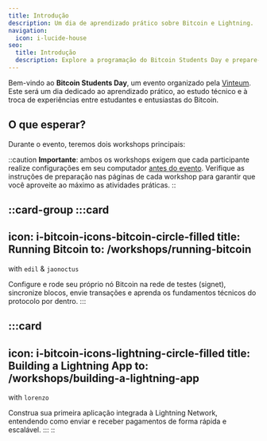 ```yaml
---
title: Introdução
description: Um dia de aprendizado prático sobre Bitcoin e Lightning.
navigation:
  icon: i-lucide-house
seo:
  title: Introdução
  description: Explore a programação do Bitcoin Students Day e prepare-se para uma imersão técnica e colaborativa.
---
```


Bem-vindo ao **Bitcoin Students Day**, um evento organizado pela [Vinteum](https://vinteum.org). Este será um dia dedicado ao aprendizado prático, ao estudo técnico e à troca de experiências entre estudantes e entusiastas do Bitcoin.

## O que esperar?

Durante o evento, teremos dois workshops principais:


::caution
**Importante**: ambos os workshops exigem que cada participante realize configurações em seu computador <u>antes do evento</u>. Verifique as instruções de preparação nas páginas de cada workshop para garantir que você aproveite ao máximo as atividades práticas.
::

::card-group
  :::card
  ---
  icon: i-bitcoin-icons-bitcoin-circle-filled
  title: Running Bitcoin
  to: /workshops/running-bitcoin
  ---
  with `edil` & `jaonoctus`

  Configure e rode seu próprio nó Bitcoin na rede de testes (signet), sincronize blocos, envie transações e aprenda os fundamentos técnicos do protocolo por dentro.
  :::
  
  :::card
  ---
  icon: i-bitcoin-icons-lightning-circle-filled
  title: Building a Lightning App
  to: /workshops/building-a-lightning-app
  ---
  with `lorenzo`

  Construa sua primeira aplicação integrada à Lightning Network, entendendo como enviar e receber pagamentos de forma rápida e escalável.
  :::
::
